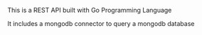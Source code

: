 This is a REST API built with Go Programming Language

It includes a mongodb connector to query a mongodb database
